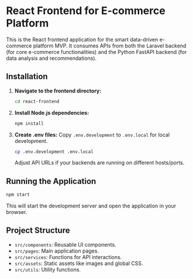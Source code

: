 # React Frontend for E-commerce Platform

This is the React frontend application for the smart data-driven e-commerce platform MVP. It consumes APIs from both the Laravel backend (for core e-commerce functionalities) and the Python FastAPI backend (for data analysis and recommendations).

## Installation

1.  **Navigate to the frontend directory:**
    ```bash
    cd react-frontend
    ```
2.  **Install Node.js dependencies:**
    ```bash
    npm install
    ```
3.  **Create .env files:**
    Copy `.env.development` to `.env.local` for local development.
    ```bash
    cp .env.development .env.local
    ```
    Adjust API URLs if your backends are running on different hosts/ports.

## Running the Application

```bash
npm start
```
This will start the development server and open the application in your browser.

## Project Structure

-   `src/components`: Reusable UI components.
-   `src/pages`: Main application pages.
-   `src/services`: Functions for API interactions.
-   `src/assets`: Static assets like images and global CSS.
-   `src/utils`: Utility functions.
